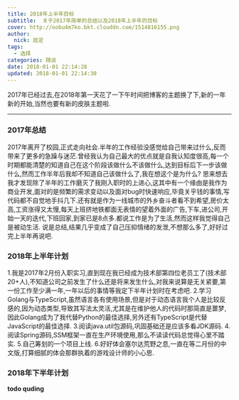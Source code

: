 ```yaml
---
title: 2018年上半年目标
subtitle:  关于2017年简单的总结以及2018年上半年的目标
cover: http://oobu4m7ko.bkt.clouddn.com/1514816155.png
author: 
  nick: 屈定
tags:
  - 选择
categories: 随谈
date: 2018-01-01 22:14:28
updated: 2018-01-01 22:14:30
---
```

2017年已经过去,在2018年第一天花了一下午时间把博客的主题换了下,新的一年新的开始,当然也要有新的皮肤主题啦.

- - - - -

### 2017年总结
2017年离开了校园,正式走向社会.半年的工作经验没感觉给自己带来过什么,反而带来了更多的急躁与迷茫.曾经我认为自己最大的优点就是自我认知度很高,每一个时期都能清楚的知道自己在这个阶段该做什么不该做什么,达到目标后下一步该做什么,然而工作半年后我却不知道自己该做什么了,我在想这个是为什么?
思来想去我才发现除了半年的工作磨灭了我刚入职时的上进心,这其中有一个缘由是我作为商业开发,面对的是频繁的需求变动以及面对bug时快速响应,毕竟关乎钱的事情,写代码都不自觉地手抖几下.还有就是作为一线城市的外乡奋斗者看不到希望,房价太高,工资涨得又太慢,每天上班挤地铁都面无表情的望着外面的广告,下车,进公司,开始一天的迭代,下班回家,到家已是8点多.都说工作是为了生活,然而这样我觉得自己是被动生活.
说是总结,结果几乎变成了自己压抑情绪的发泄,不想那么多了,好好过完上半年再说吧.

### 2018年上半年计划
1.我是2017年2月份入职实习,直到现在我已经成为技术部第四位老员工了(技术部20+人),不知道公司之前发生了什么还是将来发生什么,对我来说算是无关紧要,第一份工作至少满一年,一年以后的事情等我定下半年计划时在考虑吧.
2.学习Golang与TypeScript,虽然语言各有使用场景,但是对于动态语言我个人是比较反感的,因为动态类型,导致其写法太灵活,尤其是在维护他人的代码时那简直是噩梦,因此Golang成为了我代替Python的最佳选择,另外还有TypeScript是代替JavaScript的最佳选择.
3.阅读java.util包源码,巩固基础还是应该多看JDK源码.
4.阅读Spring源码,SSM框架一直在生产环境使用,那么不读读代码总觉得心里不踏实.
5.自己筹划的一个项目上线.
6.好好体会塞尔达荒野之息,一直在等二月份的中文版,打算细腻的体会那群执着的游戏设计师的小心思.

### 2018年下半年计划
**todo quding**
